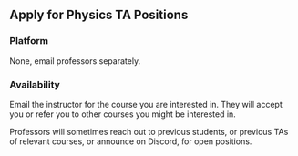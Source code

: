 ## Apply for Physics TA Positions

### Platform
None, email professors separately.

### Availability
Email the instructor for the course you are interested in. They will accept you or refer you to other courses you might be interested in.

Professors will sometimes reach out to previous students, or previous TAs of relevant courses, or announce on Discord, for open positions.
